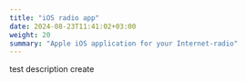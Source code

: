 ```yaml
---
title: "iOS radio app"
date: 2024-08-23T11:41:02+03:00
weight: 20
summary: "Apple iOS application for your Internet-radio"
---
```


test description create